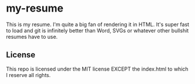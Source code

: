 # my-resume

This is my resume. I'm quite a big fan of rendering it in HTML. It's super fast to load and git is infinitely better than Word, SVGs or whatever other bullshit resumes have to use.

## License

This repo is licensed under the MIT license EXCEPT the index.html to which I reserve all rights. 
